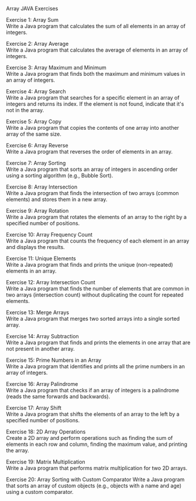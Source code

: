 Array JAVA Exercises

Exercise 1: Array Sum</br>
Write a Java program that calculates the sum of all elements in an array of integers.

Exercise 2: Array Average</br>
Write a Java program that calculates the average of elements in an array of integers.

Exercise 3: Array Maximum and Minimum</br>
Write a Java program that finds both the maximum and minimum values in an array of integers.

Exercise 4: Array Search</br>
Write a Java program that searches for a specific element in an array of integers and returns its index. If the element is not found, indicate that it's not in the array.

Exercise 5: Array Copy</br>
Write a Java program that copies the contents of one array into another array of the same size.

Exercise 6: Array Reverse</br>
Write a Java program that reverses the order of elements in an array.

Exercise 7: Array Sorting</br>
Write a Java program that sorts an array of integers in ascending order using a sorting algorithm (e.g., Bubble Sort).

Exercise 8: Array Intersection</br>
Write a Java program that finds the intersection of two arrays (common elements) and stores them in a new array.

Exercise 9: Array Rotation</br>
Write a Java program that rotates the elements of an array to the right by a specified number of positions.

Exercise 10: Array Frequency Count</br>
Write a Java program that counts the frequency of each element in an array and displays the results.

Exercise 11: Unique Elements</br>
Write a Java program that finds and prints the unique (non-repeated) elements in an array.

Exercise 12: Array Intersection Count</br>
Write a Java program that finds the number of elements that are common in two arrays (intersection count) without duplicating the count for repeated elements.

Exercise 13: Merge Arrays</br>
Write a Java program that merges two sorted arrays into a single sorted array.

Exercise 14: Array Subtraction</br>
Write a Java program that finds and prints the elements in one array that are not present in another array.

Exercise 15: Prime Numbers in an Array</br>
Write a Java program that identifies and prints all the prime numbers in an array of integers.

Exercise 16: Array Palindrome</br>
Write a Java program that checks if an array of integers is a palindrome (reads the same forwards and backwards).

Exercise 17: Array Shift</br>
Write a Java program that shifts the elements of an array to the left by a specified number of positions.

Exercise 18: 2D Array Operations</br>
Create a 2D array and perform operations such as finding the sum of elements in each row and column, finding the maximum value, and printing the array.

Exercise 19: Matrix Multiplication</br>
Write a Java program that performs matrix multiplication for two 2D arrays.

Exercise 20: Array Sorting with Custom Comparator
Write a Java program that sorts an array of custom objects (e.g., objects with a name and age) using a custom comparator.
